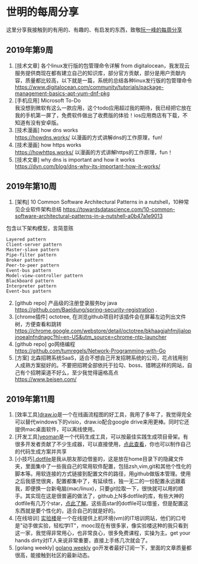 # 世明的每周分享
这里分享我接触到的有用的、有趣的、有启发的东西，致敬[阮一峰的每周分享](http://www.ruanyifeng.com/blog/weekly/)
## 2019年第9周
1. [技术文章] 各个linux发行版的包管理命令详解 from digitalocean，我发现云服务提供商现在都有建立自己的知识库，部分官方贡献，部分是用户贡献内容，质量都比较高，以下就是一篇，系统的总结各种linux发行版的包管理命令  
https://www.digitalocean.com/community/tutorials/package-management-basics-apt-yum-dnf-pkg  
2. [手机应用] Microsoft To-Do  
我没想到微软有这么一款应用，这个todo应用超过我的期待，我已经把它放在我的手机第一屏了，免费软件做出了收费版的体验！ios应用商店有下载，不知道有没有安卓版。
3. [技术漫画] how dns works  
https://howdns.works/ 以漫画的方式讲解dns的工作原理，fun!  
4. [技术漫画] how https works  
https://howhttps.works/ 以漫画的方式讲解https的工作原理，fun！ 
5. [技术文章] why dns is important and how it works  
https://dyn.com/blog/dns-why-its-important-how-it-works/
## 2019年第10周
1. [架构] 10 Common Software Architectural Patterns in a nutshell，10种常见企业软件架构总结
https://towardsdatascience.com/10-common-software-architectural-patterns-in-a-nutshell-a0b47a1e9013

包含以下架构模型，言简意赅  
```
Layered pattern
Client-server pattern
Master-slave pattern
Pipe-filter pattern
Broker pattern
Peer-to-peer pattern
Event-bus pattern
Model-view-controller pattern
Blackboard pattern
Interpreter pattern
Event-bus pattern
```
2. [github repo] 产品级的注册登录服务by java  
https://github.com/Baeldung/spring-security-registration . 
3. [chrome插件] octotree, 在浏览github项目时该插件会在屏幕左边列出文件树，方便查看和跳转  
https://chrome.google.com/webstore/detail/octotree/bkhaagjahfmjljalopjnoealnfndnagc?hl=en-US&utm_source=chrome-ntp-launcher  
4. [github repo] go网络编程  
https://github.com/tumregels/Network-Programming-with-Go
5. [方案] 北森招聘系统SaaS，适合不想自己开发招聘系统的公司，花点钱用别人成熟方案挺好的。不要把招聘全部依托于拉勾、boss、猎聘这样的网站，自己有个招聘渠道不好么，至少我觉得逼格高点     
https://www.beisen.com/  
## 2019年第11周
1. [效率工具][draw.io](https://draw.io)是一个在线画流程图的好工具，我用了多年了，我觉得完全可以替代windows下的visio，draw.io配合google drive来用更棒。同时它还提供mac桌面软件，可以离线使用。  
2. [开发工具][yeoman](https://yeoman.io)是一个代码生成工具，可以按最佳实践生成项目骨架。有很多开发者贡献了不少生成器，可以直接使用，[点此查看](https://yeoman.io/generators/)，你也可以制作自己的代码生成方案并共享  
3. [小技巧][.dotfile](https://github.com/huahuayu/.dotfile)是我从朋友那边借鉴的，这是放在home目录下的隐藏文件夹，里面集中了一些我自己的常用软件配置，包括zsh,vim,git和其他个性化的脚本等。用软连接的方式链接到配置文件的路径，用github做版本管理。使用之后我感觉很爽，配置都集中了，有延续性，独一无二的一份配置永远跟着我，即便换一台新电脑(mac/linux)，只要git拉取一下，很快就可以用的顺手。其实现在这是很普遍的做法了，github上N多dotfile的库，有些大神的dotfile有几万个star，[点此了解](https://github.com/search?q=dotfile)。这些高star的dotfile可以借鉴，但是配置这东西就是要个性化的，适合自己的就是好的。  
4. [在线培训] [实验楼](https://www.shiyanlou.com/)是一个在线提供上机环境(vm)的IT培训网站，他们的口号是"动手做实验，轻松学IT"，mooc现在有很多家，像实验楼这种的我只看到这一家，我觉得非常用心，也非常良心，很多免费课程，实操为主。get your hands dirty对IT人来说非常重要，直接上手练几次就会了。
5. [golang weekly] [golang weekly](https://golangweekly.com/) go开发者最好订阅一下，里面的文章质量都很高，能接触到社区的最新动态。  
